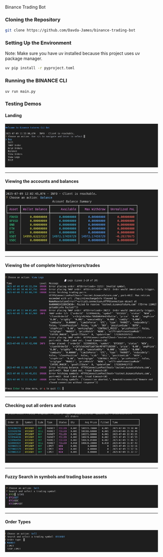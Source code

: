 Binance Trading Bot

### Cloning the Repository
```bash
git clone https://github.com/Davda-James/binance-trading-bot
```

### Setting Up the Environment
Note: Make sure you have uv installed because this project uses uv package manager.

```bash
uv pip install -r pyproject.toml
```

### Running the BINANCE CLI
```bash
uv run main.py
```

### Testing Demos

#### Landing
<img src="./public/images/landing.jpg" alt="Landing">

---
#### Viewing the accounts and balances
<img src="./public/images/balance.jpg" alt="Balance">

---
#### Viewing the  of complete history/errors/trades
<img src="./public/images/view_logs.jpg" alt="Logs">

---
#### Checking out all orders and status
<img src="./public/images/orders.jpg" alt="Orders">

---
#### Fuzzy Search in symbols and trading base assets
<img src="./public/images/fuzzy_search.jpg" alt="Fuzzy Search">

---
#### Order Types
<img src="./public/images/order_type.jpg" alt="Order Type">





